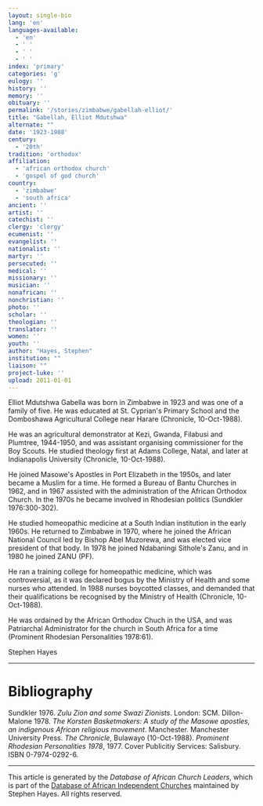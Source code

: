 ```yaml
---
layout: single-bio
lang: 'en'
languages-available:
  - 'en'
  - ' '
  - ' '
  - ' '
index: 'primary'
categories: 'g'
eulogy: ''
history: ''
memory: ''
obituary: ''
permalink: '/stories/zimbabwe/gabellah-elliot/'
title: "Gabellah, Elliot Mdutshwa"
alternate: ""
date: '1923-1988'
century:
  - '20th'
tradition: 'orthodox'
affiliation:
  - 'african orthodox church'
  - 'gospel of god church'
country:
  - 'zimbabwe'
  - 'south africa'
ancient: ''
artist: ''
catechist: ''
clergy: 'clergy'
ecumenist: ''
evangelist: ''
nationalist: ''
martyr: ''
persecuted: ''
medical: ''
missionary: ''
musician: ''
nonafrican: ''
nonchristian: ''
photo: ''
scholar: ''
theologian: ''
translator: ''
women: ''
youth: ''
author: "Hayes, Stephen"
institution: ""
liaison: ""
project-luke: ''
upload: 2011-01-01
---
```




Elliot Mdutshwa Gabella was born in Zimbabwe in 1923 and was
one of a family of five. He was educated at St. Cyprian's Primary School and the
Domboshawa Agricultural College near Harare (Chronicle, 10-Oct-1988).

He was an agricultural demonstrator at Kezi, Gwanda, Filabusi and Plumtree,
1944-1950, and was assistant organising commissioner for the Boy Scouts. He
studied theology first at Adams College, Natal, and later at Indianapolis
University (Chronicle, 10-Oct-1988).

He joined Masowe's Apostles in Port Elizabeth in the 1950s, and later became
a Muslim for a time. He formed a Bureau of Bantu Churches in 1962, and in 1967
assisted with the administration of the African Orthodox Church. In the 1970s he
became involved in Rhodesian politics (Sundkler 1976:300-302).

He studied homeopathic medicine at a South Indian institution in the early
1960s. He returned to Zimbabwe in 1970, where he joined the African National
Council led by Bishop Abel Muzorewa, and was elected vice president of that
body. In 1978 he joined Ndabaningi Sithole's Zanu, and in 1980 he joined ZANU
(PF).

He ran a training college for homeopathic medicine, which was controversial,
as it was declared bogus by the Ministry of Health and some nurses who attended.
In 1988 nurses boycotted classes, and demanded that their qualifications be
recognised by the Ministry of Health (Chronicle, 10-Oct-1988).

He was ordained by the African Orthodox Chuch in the USA, and was Patriarchal
Administrator for the church in South Africa for a time (Prominent Rhodesian
Personalities 1978:61).

Stephen Hayes

---

# Bibliography

Sundkler 1976. *Zulu Zion and some Swazi Zionists*.
London: SCM.
Dillon-Malone 1978. *The Korsten Basketmakers: A study of
the Masowe apostles, an indigenous African religious movement*.
Manchester. Manchester University Press.
*The Chronicle*,
Bulawayo (10-Oct-1988).
*Prominent Rhodesian Personalities 1978*,
1977. Cover Publicitiy Services: Salisbury. ISBN 0-7974-0292-6.

---

This article is generated by the *Database of African
Church Leaders*, which is part of the [Database of African Independent Churches](http://www.geocities.com/missionalia/aicdb.htm) maintained by Stephen Hayes. All rights reserved.
